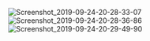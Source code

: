 ![Screenshot_2019-09-24-20-28-33-07](https://user-images.githubusercontent.com/44739367/65516459-3ea2c600-df0b-11e9-89eb-072bb6f00ca9.png)
![Screenshot_2019-09-24-20-28-36-86](https://user-images.githubusercontent.com/44739367/65516560-6a25b080-df0b-11e9-9f1c-fb054bc424d5.png)
![Screenshot_2019-09-24-20-29-49-90](https://user-images.githubusercontent.com/44739367/65516646-93464100-df0b-11e9-99a2-7bf8e4d83ee5.png)
